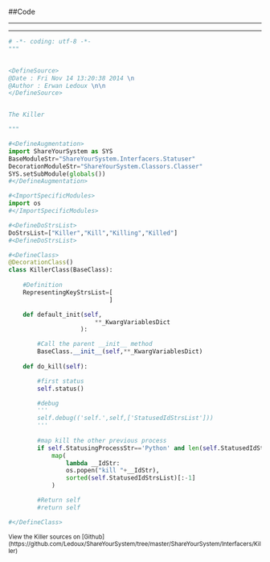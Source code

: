 
<!--
FrozenIsBool False
-->

##Code

----

<ClassDocStr>

----

```python
# -*- coding: utf-8 -*-
"""


<DefineSource>
@Date : Fri Nov 14 13:20:38 2014 \n
@Author : Erwan Ledoux \n\n
</DefineSource>


The Killer

"""

#<DefineAugmentation>
import ShareYourSystem as SYS
BaseModuleStr="ShareYourSystem.Interfacers.Statuser"
DecorationModuleStr="ShareYourSystem.Classors.Classer"
SYS.setSubModule(globals())
#</DefineAugmentation>

#<ImportSpecificModules>
import os
#</ImportSpecificModules>

#<DefineDoStrsList>
DoStrsList=["Killer","Kill","Killing","Killed"]
#<DefineDoStrsList>

#<DefineClass>
@DecorationClass()
class KillerClass(BaseClass):
	
	#Definition
	RepresentingKeyStrsList=[
							]

	def default_init(self,
						**_KwargVariablesDict
					):

		#Call the parent __init__ method
		BaseClass.__init__(self,**_KwargVariablesDict)
	
	def do_kill(self):

		#first status
		self.status()

		#debug
		'''
		self.debug(('self.',self,['StatusedIdStrsList']))
		'''
		
		#map kill the other previous process
		if self.StatusingProcessStr=='Python' and len(self.StatusedIdStrsList)>1:
			map(
				lambda __IdStr:
				os.popen("kill "+__IdStr),
				sorted(self.StatusedIdStrsList)[:-1]
			)

		#Return self
		#return self

#</DefineClass>

```

<small>
View the Killer sources on [Github](https://github.com/Ledoux/ShareYourSystem/tree/master/ShareYourSystem/Interfacers/Killer)
</small>

